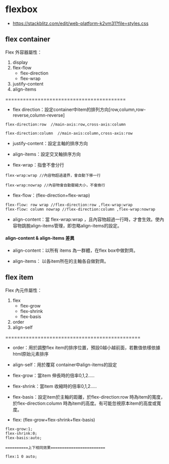 # flexbox

* https://stackblitz.com/edit/web-platform-k2vm31?file=styles.css

## flex container
 
Flex 外容器屬性：

1. display
2. flex-flow
    - flex-direction
    - flex-wrap
3. justify-content
4. align-items

=========================================

* flex direction：設定container中item的排列方向[row,column,row-reverse,column-reverse]
```
flex-direction:row  //main-axis:row,cross-axis:column

flex-direction:column  //main-axis:column,cross-axis:row
```
* justify-content：設定主軸的排序方向

* align-items：設定交叉軸排序方向

* flex-wrap：指會不會分行
```
flex-wrap:wrap //內容物超過邊界，會自動下移一行

flex-wrap:nowrap //內容物會自動壓縮大小，不會換行
```

* flex-flow：(flex-direction+flex-wrap)
```
flex-flow: row wrap //flex-direction:row ,flex-wrap:wrap
flex-flow: column nowrap //flex-direction:column ,flex-wrap:nowrap
```

* align-content：當 flex-wrap:wrap ，且內容物超過一行時，才會生效。使內容物跳脫align-items管理，即忽略align-items的設定。

#### align-content & align-items 差異
* align-content：以所有 items 為一群體，在flex box中做對齊。

* align-items： 以各item所在的主軸各自做對齊。

## flex item

Flex 內元件屬性：

1. flex
    - flex-grow
    - flex-shrink
    - flex-basis
2. order
3. align-self

==============================================

* order：用於調整flex item的排序位置，預設0越小越前面，若數值依樣依據html原始元素排序

* align-self：用於覆寫 container中align-items的設定

* flex-grow：當item 伸長時的倍率0,1,2.....

* flex-shrink：當item 收縮時的倍率0,1,2.....

* flex-basis：設定item於主軸的距離，於flex-direction:row 時為item的寬度，於flex-direction:column 時為item的高度。有可能忽視原本item的高度或寬度。

* flex: (flex-grow+flex-shrink+flex-basis)
```
flex-grow:1;
flex-shrink:0;
flex-basis:auto;

==========上下相同效果========================

flex:1 0 auto;
```
